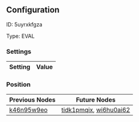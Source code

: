 # <nil>
## Configuration
ID:  5uyrxkfgza

Type: EVAL 


### Settings
| Setting | Value  |
| :------------------------ | ---------------------------------------- |
 




### Position
| Previous Nodes | Future Nodes |
| :------------- | ------------ |
| [k46n95w9eo](./k46n95w9eo.md) | [tidk1pmqix](./tidk1pmqix.md), [wi6hu0ai62](./wi6hu0ai62.md) |